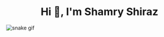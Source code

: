 <h1 align="center">Hi 👋, I'm Shamry Shiraz</h1>

![snake gif](https://github.com/IT21277054/IT21277054/blob/output/github-contribution-grid-snake.gif?raw=true)

